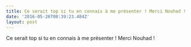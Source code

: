 ```yaml
---
title: Ce serait top si tu en connais à me présenter ! Merci Nouhad !
date: '2016-05-26T08:39:23.484Z'
layout: post
---
```

Ce serait top si tu en connais à me présenter ! Merci Nouhad !
